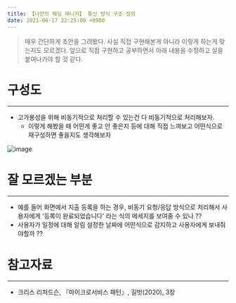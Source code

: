 ```yaml
---
title: 【나만의 웨딩 매니저】 통신 방식 구조 정의
date: 2021-06-17 22:25:00 +0900
---
```


> 매우 간단하게 초안을 그려봤다. 사실 직접 구현해본게 아니라 이렇게 하는게 맞는지도 모르겠다.
> 앞으로 직접 구현하고 공부하면서 아래 내용을 수정하고 살을 붙여나가야 할 것 같다.

# 구성도
---
- 고가용성을 위해 비동기적으로 처리할 수 있는건 다 비동기적으로 처리해보자.
  - 이렇게 해봤을 때 어떤게 좋고 안 좋은지 등에 대해 직접 느껴보고 어떤식으로 재구성하면 좋을지도 생각해보자

![image](https://user-images.githubusercontent.com/64415489/126521625-9c938321-9890-4f15-a7e8-3aeb55b111b8.png)

# 잘 모르겠는 부분
---
- 예를 들어 화면에서 지출 등록을 하는 경우, 비동기 요청/응답 방식으로 처리해서 사용자에게 '등록이 완료되었습니다' 라는 식의
메세지를 보여줄 수 있나 ??
- 사용자가 일정에 대해 알림 설정한 날짜에 어떤식으로 감지하고 사용자에게 보내줘야할까 ??

# 참고자료
---
- 크리스 리처드슨, 『마이크로서비스 패턴』, 길벗(2020), 3장
